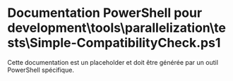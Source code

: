 # Documentation PowerShell pour development\tools\parallelization\tests\Simple-CompatibilityCheck.ps1

Cette documentation est un placeholder et doit être générée par un outil PowerShell spécifique.

